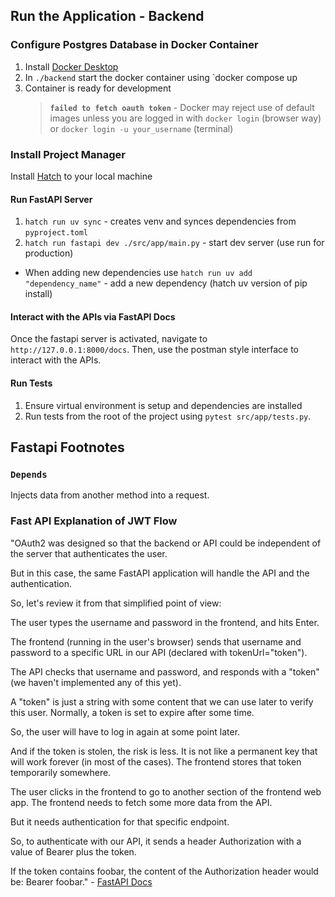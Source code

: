## Run the Application - Backend

### Configure Postgres Database in Docker Container

1. Install [Docker Desktop](https://www.docker.com/products/docker-desktop/)
2. In `./backend` start the docker container using `docker compose up
3. Container is ready for development
   > **`failed to fetch oauth token`** - Docker may reject use of default images unless you are logged in with `docker login` (browser way) or `docker login -u your_username` (terminal)

### Install Project Manager

Install [Hatch](https://hatch.pypa.io/latest/) to your local machine

#### Run FastAPI Server

1. `hatch run uv sync` - creates venv and synces dependencies from `pyproject.toml`
2. `hatch run fastapi dev ./src/app/main.py` - start dev server (use run for production)

- When adding new dependencies use `hatch run uv add "dependency_name"` - add a new dependency (hatch uv version of pip install)

#### Interact with the APIs via FastAPI Docs

Once the fastapi server is activated, navigate to `http://127.0.0.1:8000/docs`. Then, use the postman style interface to interact with the APIs.

#### Run Tests

1. Ensure virtual environment is setup and dependencies are installed
2. Run tests from the root of the project using `pytest src/app/tests.py`.

## Fastapi Footnotes

### `Depends`

Injects data from another method into a request.

### Fast API Explanation of JWT Flow

"OAuth2 was designed so that the backend or API could be independent of the server that authenticates the user.

But in this case, the same FastAPI application will handle the API and the authentication.

So, let's review it from that simplified point of view:

The user types the username and password in the frontend, and hits Enter.

The frontend (running in the user's browser) sends that username and password to a specific URL in our API (declared with tokenUrl="token").

The API checks that username and password, and responds with a "token" (we haven't implemented any of this yet).

A "token" is just a string with some content that we can use later to verify this user.
Normally, a token is set to expire after some time.

So, the user will have to log in again at some point later.

And if the token is stolen, the risk is less. It is not like a permanent key that will work forever (in most of the cases).
The frontend stores that token temporarily somewhere.

The user clicks in the frontend to go to another section of the frontend web app.
The frontend needs to fetch some more data from the API.

But it needs authentication for that specific endpoint.

So, to authenticate with our API, it sends a header Authorization with a value of Bearer plus the token.

If the token contains foobar, the content of the Authorization header would be: Bearer foobar." - [FastAPI Docs](https://fastapi.tiangolo.com/tutorial/security/first-steps/#the-password-flow)
